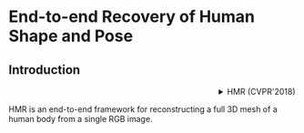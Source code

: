 # End-to-end Recovery of Human Shape and Pose

## Introduction

<!-- [ALGORITHM] -->

<details>
<summary align="right">HMR (CVPR'2018)</summary>

```bibtex
@inProceedings{kanazawaHMR18,
  title={End-to-end Recovery of Human Shape and Pose},
  author = {Angjoo Kanazawa
  and Michael J. Black
  and David W. Jacobs
  and Jitendra Malik},
  booktitle={Computer Vision and Pattern Recognition (CVPR)},
  year={2018}
}
```

</details>

HMR is an end-to-end framework for reconstructing a full 3D mesh of a human body from a single RGB image.
